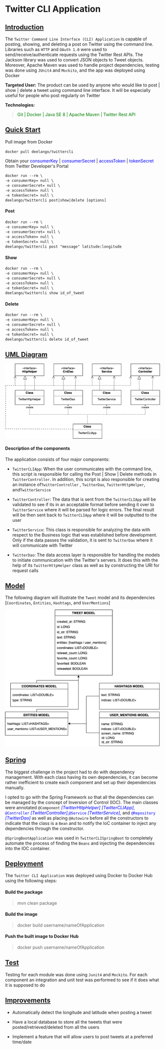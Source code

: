 # Twitter CLI Application

## <ins>Introduction

The `Twitter Command Line Interface (CLI) Application` is capable of posting, showing, and deleting a post on Twitter
using the command line. Libraries such as `HTTP` and `OAuth 1.0` were used to send/receive/authenticate requests using
the Twitter Rest APIs. The Jackson library was used to convert JSON objects to Tweet objects. Moreover, Apache Maven was
used to handle project dependencies, testing was done using `JUnit4` and `Mockito`, and the app was deployed using
Docker

__Targeted User:__ The product can be used by anyone who would like to post | show | delete a tweet using command line
interface. It will be especially useful for people who post regularly on Twitter

__Technologies:__
> <span style = "color:green"> Git | Docker | Java SE 8 | Apache Maven | Twitter Rest API </span>

## <ins> Quick Start

Pull image from Docker

`docker pull deelango/twittercli`

Obtain your
<span style = "color:blue"> consumerKey </span> |
<span style = "color:blue"> consumerSecret </span> |
<span style = "color:blue"> accessToken </span> |
<span style = "color:blue"> tokenSecret </span>
from Twitter Developer's Portal

```
docker run --rm \
-e consumerKey= null \
-e consumerSecret= null \
-e accessToken= null \
-e tokenSecret= null \
deelango/twittercli post|show|delete [options]
```

#### Post

```
docker run --rm \
-e consumerKey= null \
-e consumerSecret= null \
-e accessToken= null \
-e tokenSecret= null \
deelango/twittercli post "message" latitude:longitude
```

#### Show

```
docker run --rm \
-e consumerKey= null \
-e consumerSecret= null \
-e accessToken= null \
-e tokenSecret= null \
deelango/twittercli show id_of_tweet
```

#### Delete

```
docker run --rm \
-e consumerKey= null \
-e consumerSecret= null \
-e accessToken= null \
-e tokenSecret= null \
deelango/twittercli delete id_of_tweet
```

## <ins> UML Diagram

![my image](./assets/twittercli.png)

#### Description of the components

The application consists of four major components:

- `TwitterCLIApp`:
  When the user communicates with the command line, this script is responsible for calling the Post | Show | Delete
  methods in
  `TwitterController`. In addition, this script is also responsible for creating an instance of`TwitterController`
  , `TwitterDao`, `TwitterHttpHelper`, and`TwitterService`


- `TwitterController`:
  The data that is sent from the `TwitterCLIApp` will be validated to see if its in an acceptable format before sending
  it over to `TwitterService` where it will be parsed for logic errors. The final result will be then sent back
  to `TwitterCLIApp` where it will be outputted to the user


- `TwitterService`:
  This class is responsible for analyzing the data with respect to the Business logic that was established before
  development. Only if the data passes the validation, it is sent to
  `TwitterDao` where it will communicate with Twitter


- `TwitterDao`:
  The data access layer is responsible for handling the models to initiate communication with the Twitter's servers. It
  does this with the help of its `TwitterHttpHelper` class as well as by constructing the URI for request calls

## <ins> Model

The following diagram will illustrate the `Tweet` model and its dependencies
[`Coordinates`, `Entities`, `Hashtags`, and `UserMentions`]

![my image1](./assets/twitterclimodel.png)

## <ins> Spring

The biggest challenge in the project had to do with dependency management. With each class having its own dependencies,
it can become rather inefficient to create each component and set up their dependencies manually.

I opted to go with the Spring Framework so that all the dependencies can be managed by the concept of Inversion of
Control (IOC). The main classes were
annotated `@Component` <span style = "color:blue">*[TwitterHttpHelper] [TwitterCLIApp]*,
`@Controller` *[TwitterController]*,`@Service` *[TwitterService]*,
</span> and <span style = "color:blue">`@Repository` *[TwitterDao]* </span> as well as placing `@Autowire` before all
the constructors to indicate that the class is a `Bean` and to notify the IoC container to inject any dependencies
through the constructor.

`@SpringBootApplication` was used in `TwitterCLISpringBoot` to completely automate the 
process of finding the `Beans` and injecting the dependencies into the IOC container.

## <ins> Deployment
The `Twitter CLI Application` was deployed using Docker to Docker Hub using the following steps:
#### Build the package
>mvn clean package

#### Build the image
>docker build username/nameOfApplication 

#### Push the built image to Docker Hub
> docker push username/nameOfApplication
 

## <ins> Test

Testing for each module was done using `Junit4` and `Mockito`. For each component an integration and unit test was
performed to see if it does what it is supposed to do

## <ins> Improvements
- Automatically detect the longitude and latitude when posting a tweet
- Have a local database to store all the tweets that were posted/retrieved/deleted
from all the users
  
- Implement a feature that will allow users to post tweets at a preferred time/date